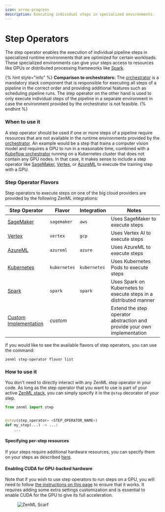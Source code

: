 ```yaml
---
icon: arrow-progress
description: Executing individual steps in specialized environments.
---
```


# Step Operators

The step operator enables the execution of individual pipeline steps in specialized runtime environments that are optimized for certain workloads. These specialized environments can give your steps access to resources like GPUs or distributed processing frameworks like [Spark](https://spark.apache.org/).

{% hint style="info" %}
**Comparison to orchestrators:** The [orchestrator](../orchestrators/orchestrators.md) is a mandatory stack component that is responsible for executing all steps of a pipeline in the correct order and providing additional features such as scheduling pipeline runs. The step operator on the other hand is used to only execute individual steps of the pipeline in a separate environment in case the environment provided by the orchestrator is not feasible.
{% endhint %}

### When to use it

A step operator should be used if one or more steps of a pipeline require resources that are not available in the runtime environments provided by the [orchestrator](../orchestrators/orchestrators.md). An example would be a step that trains a computer vision model and requires a GPU to run in a reasonable time, combined with a [Kubeflow orchestrator](../orchestrators/kubeflow.md) running on a Kubernetes cluster that does not contain any GPU nodes. In that case, it makes sense to include a step operator like [SageMaker](sagemaker.md), [Vertex](vertex.md), or [AzureML](azureml.md) to execute the training step with a GPU.

### Step Operator Flavors

Step operators to execute steps on one of the big cloud providers are provided by the following ZenML integrations:

| Step Operator                      | Flavor       | Integration  | Notes                                                                    |
| ---------------------------------- | ------------ | ------------ | ------------------------------------------------------------------------ |
| [SageMaker](sagemaker.md)          | `sagemaker`  | `aws`        | Uses SageMaker to execute steps                                          |
| [Vertex](vertex.md)                | `vertex`     | `gcp`        | Uses Vertex AI to execute steps                                          |
| [AzureML](azureml.md)              | `azureml`    | `azure`      | Uses AzureML to execute steps                                            |
| [Kubernetes](kubernetes.md)        | `kubernetes` | `kubernetes` | Uses Kubernetes Pods to execute steps                                    |
| [Spark](spark-kubernetes.md)       | `spark`      | `spark`      | Uses Spark on Kubernetes to execute steps in a distributed manner        |
| [Custom Implementation](custom.md) | _custom_     |              | Extend the step operator abstraction and provide your own implementation |

If you would like to see the available flavors of step operators, you can use the command:

```shell
zenml step-operator flavor list
```

### How to use it

You don't need to directly interact with any ZenML step operator in your code. As long as the step operator that you want to use is part of your active [ZenML stack](../../user-guide/production-guide/understand-stacks.md), you can simply specify it in the `@step` decorator of your step.

```python
from zenml import step


@step(step_operator= <STEP_OPERATOR_NAME>)
def my_step(...) -> ...:
    ...
```

#### Specifying per-step resources

If your steps require additional hardware resources, you can specify them on your steps as described [here](../../how-to/training-with-gpus/training-with-gpus.md).

#### Enabling CUDA for GPU-backed hardware

Note that if you wish to use step operators to run steps on a GPU, you will need to follow [the instructions on this page](../../how-to/training-with-gpus/training-with-gpus.md) to ensure that it works. It requires adding some extra settings customization and is essential to enable CUDA for the GPU to give its full acceleration.

<figure><img src="https://static.scarf.sh/a.png?x-pxid=f0b4f458-0a54-4fcd-aa95-d5ee424815bc" alt="ZenML Scarf"><figcaption></figcaption></figure>
